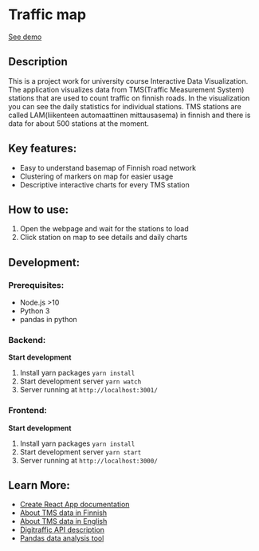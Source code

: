 # Traffic map

[See demo](https://hyytiala.fi/idv_project)

## Description

This is a project work for university course Interactive Data Visualization. The application visualizes data from TMS(Traffic Measurement System) stations that are used to count traffic on finnish roads. In the visualization you can see the daily statistics for individual stations. TMS stations are called LAM(liikenteen automaattinen mittausasema) in finnish and there is data for about 500 stations at the moment.

## Key features:

* Easy to understand basemap of Finnish road network
* Clustering of markers on map for easier usage
* Descriptive interactive charts for every TMS station


## How to use:

1. Open the webpage and wait for the stations to load
2. Click station on map to see details and daily charts


## Development:
### Prerequisites:
* Node.js >10
* Python 3
* pandas in python

### Backend:

**Start development**
1. Install yarn packages `yarn install`
2. Start development server `yarn watch`
3. Server running at `http://localhost:3001/`

### Frontend:

**Start development**
1. Install yarn packages `yarn install`
2. Start development server `yarn start`
3. Server running at `http://localhost:3000/`

## Learn More:

* [Create React App documentation](https://facebook.github.io/create-react-app/docs/getting-started)
* [About TMS data in Finnish](https://vayla.fi/avoindata/tiestotiedot/lam-tiedot)
* [About TMS data in English](https://vayla.fi/en/transport-network/data/open-data/road-network/tms-data)
* [Digitraffic API description](https://www.digitraffic.fi/en/road-traffic/)
* [Pandas data analysis tool](https://pandas.pydata.org/)

